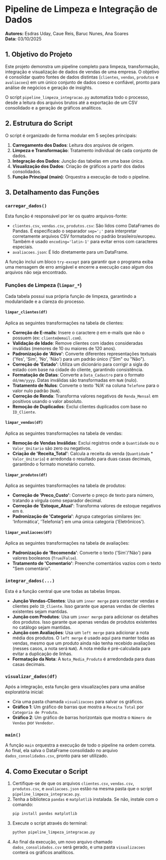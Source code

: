 # Pipeline de Limpeza e Integração de Dados
**Autores:** Esdras Uday, Caue Reis, Baruc Nunes, Ana Soares  
**Data:** 03/10/2025

## 1. Objetivo do Projeto

Este projeto demonstra um pipeline completo para limpeza, transformação, integração e visualização de dados de vendas de uma empresa. O objetivo é consolidar quatro fontes de dados distintas (`clientes`, `vendas`, `produtos` e `avaliacoes`) em um único conjunto de dados coeso e confiável, pronto para análise de negócios e geração de insights.

O script `pipeline_limpeza_integracao.py` automatiza todo o processo, desde a leitura dos arquivos brutos até a exportação de um CSV consolidado e a geração de gráficos analíticos.

## 2. Estrutura do Script

O script é organizado de forma modular em 5 seções principais:

1.  **Carregamento dos Dados**: Leitura dos arquivos de origem.
2.  **Limpeza e Transformação**: Tratamento individual de cada conjunto de dados.
3.  **Integração dos Dados**: Junção das tabelas em uma base única.
4.  **Visualização dos Dados**: Criação de gráficos a partir dos dados consolidados.
5.  **Função Principal (main)**: Orquestra a execução de todo o pipeline.

## 3. Detalhamento das Funções

### `carregar_dados()`

Esta função é responsável por ler os quatro arquivos-fonte:
-   `clientes.csv`, `vendas.csv`, `produtos.csv`: São lidos como DataFrames do Pandas. É especificado o separador `sep=';'` para interpretar corretamente arquivos CSV formatados no padrão brasileiro/europeu. Também é usado `encoding='latin-1'` para evitar erros com caracteres especiais.
-   `avaliacoes.json`: É lido diretamente para um DataFrame.

A função inclui um bloco `try-except` para garantir que o programa exiba uma mensagem de erro amigável e encerre a execução caso algum dos arquivos não seja encontrado.

### Funções de Limpeza (`limpar_*`)

Cada tabela possui sua própria função de limpeza, garantindo a modularidade e a clareza do processo.

#### `limpar_clientes(df)`

Aplica as seguintes transformações na tabela de clientes:
-   **Correção de E-mails**: Insere o caractere `@` em e-mails que não o possuem (ex: `cliente@email.com`).
-   **Validação de Idade**: Remove clientes com idades consideradas inválidas (menores de 10 ou maiores de 120 anos).
-   **Padronização de 'Ativo'**: Converte diferentes representações textuais ('Yes', 'Sim', 'No', 'Não') para um padrão único ("Sim" ou "Não").
-   **Correção de 'Estado'**: Utiliza um dicionário para corrigir a sigla do estado com base na cidade do cliente, garantindo consistência.
-   **Formatação de Datas**: Converte a `Data_Cadastro` para o formato `dd/mm/yyyy`. Datas inválidas são transformadas em `NaN` (nulo).
-   **Tratamento de Nulos**: Converte o texto 'N/A' na coluna `Telefone` para o valor nulo padrão (`NaN`).
-   **Correção de Renda**: Transforma valores negativos de `Renda_Mensal` em positivos usando o valor absoluto.
-   **Remoção de Duplicados**: Exclui clientes duplicados com base no `ID_Cliente`.

#### `limpar_vendas(df)`

Aplica as seguintes transformações na tabela de vendas:
-   **Remoção de Vendas Inválidas**: Exclui registros onde a `Quantidade` ou o `Valor_Unitario` são zero ou negativos.
-   **Criação de 'Receita_Total'**: Calcula a receita da venda (`Quantidade` * `Valor_Unitario`) e arredonda o resultado para duas casas decimais, garantindo o formato monetário correto.

#### `limpar_produtos(df)`

Aplica as seguintes transformações na tabela de produtos:
-   **Correção de 'Preco_Custo'**: Converte o preço de texto para número, tratando a vírgula como separador decimal.
-   **Correção de 'Estoque_Atual'**: Transforma valores de estoque negativos em `0`.
-   **Padronização de 'Categoria'**: Agrupa categorias similares (ex: 'Informática', 'Telefonia') em uma única categoria ('Eletrônicos').

#### `limpar_avaliacoes(df)`

Aplica as seguintes transformações na tabela de avaliações:
-   **Padronização de 'Recomenda'**: Converte o texto ('Sim'/'Não') para valores booleanos (`True`/`False`).
-   **Tratamento de 'Comentario'**: Preenche comentários vazios com o texto "Sem comentário".

### `integrar_dados(...)`

Esta é a função central que une todas as tabelas limpas.
-   **Junção Vendas-Clientes**: Usa um `inner merge` para conectar vendas e clientes pelo `ID_Cliente`. Isso garante que apenas vendas de clientes existentes sejam mantidas.
-   **Junção com Produtos**: Usa um `inner merge` para adicionar os detalhes dos produtos. Isso garante que apenas vendas de produtos existentes no catálogo sejam mantidas.
-   **Junção com Avaliações**: Usa um `left merge` para adicionar a nota média dos produtos. O `left merge` é usado aqui para manter todas as vendas, mesmo que um produto ainda não tenha recebido avaliações (nesses casos, a nota será `NaN`). A nota média é pré-calculada para evitar a duplicação de linhas.
-   **Formatação da Nota**: A `Nota_Media_Produto` é arredondada para duas casas decimais.

### `visualizar_dados(df)`

Após a integração, esta função gera visualizações para uma análise exploratória inicial:
-   Cria uma pasta chamada `visualizacoes` para salvar os gráficos.
-   **Gráfico 1**: Um gráfico de barras que mostra a `Receita Total` por `Categoria de Produto`.
-   **Gráfico 2**: Um gráfico de barras horizontais que mostra o `Número de Vendas` por `Vendedor`.

### `main()`

A função `main` orquestra a execução de todo o pipeline na ordem correta. Ao final, ela salva o DataFrame consolidado no arquivo `dados_consolidados.csv`, pronto para ser utilizado.

## 4. Como Executar o Script

1.  Certifique-se de que os arquivos `clientes.csv`, `vendas.csv`, `produtos.csv`, e `avaliacoes.json` estão na mesma pasta que o script `pipeline_limpeza_integracao.py`.
2.  Tenha a biblioteca `pandas` e `matplotlib` instalada. Se não, instale com o comando:
    ```bash
    pip install pandas matplotlib
    ```
3.  Execute o script através do terminal:
    ```bash
    python pipeline_limpeza_integracao.py
    ```
4.  Ao final da execução, um novo arquivo chamado `dados_consolidados.csv` será gerado, e uma pasta `visualizacoes` conterá os gráficos analíticos.
